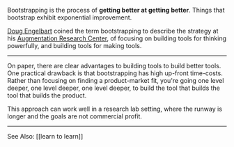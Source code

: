 Bootstrapping is the process of **getting better at getting better**. Things that bootstrap exhibit exponential improvement.

[Doug Engelbart](https://en.wikipedia.org/wiki/Douglas_Engelbart) coined the term bootstrapping to describe the strategy at his [Augmentation Research Center](https://en.wikipedia.org/wiki/Augmentation_Research_Center), of focusing on building tools for thinking powerfully, and building tools for making tools.

---

On paper, there are clear advantages to building tools to build better tools. One practical drawback is that bootstrapping has high up-front time-costs. Rather than focusing on finding a product-market fit, you're going one level deeper, one level deeper, one level deeper, to build the tool that builds the tool that builds the product.

This approach can work well in a research lab setting, where the runway is longer and the goals are not commercial profit.

---

See Also: [[learn to learn]]
